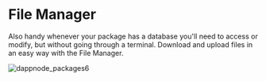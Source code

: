 # File Manager

Also handy whenever your package has a database you'll need to access or modify, but without going through a terminal. Download and upload files in an easy way with the File Manager.

![dappnode_packages6](/img/dappnode_packages6.png)
